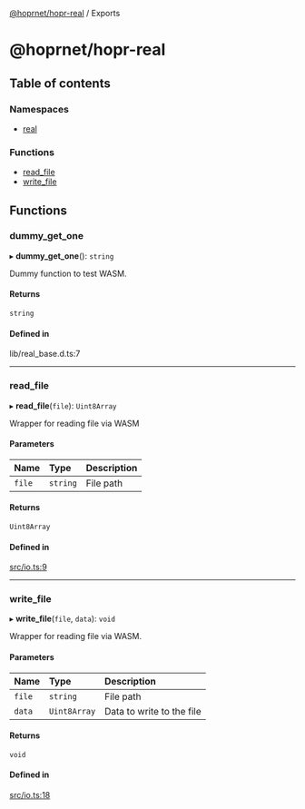 [@hoprnet/hopr-real](README.md) / Exports

# @hoprnet/hopr-real

## Table of contents

### Namespaces

- [real](modules/real.md)

### Functions

- [read\_file](modules.md#read_file)
- [write\_file](modules.md#write_file)

## Functions

### dummy\_get\_one

▸ **dummy_get_one**(): `string`

Dummy function to test WASM.

#### Returns

`string`

#### Defined in

lib/real_base.d.ts:7

___

### read\_file

▸ **read_file**(`file`): `Uint8Array`

Wrapper for reading file via WASM

#### Parameters

| Name | Type | Description |
| :------ | :------ | :------ |
| `file` | `string` | File path |

#### Returns

`Uint8Array`

#### Defined in

[src/io.ts:9](https://github.com/hoprnet/hoprnet/blob/master/packages/real/src/io.ts#L9)

___

### write\_file

▸ **write_file**(`file`, `data`): `void`

Wrapper for reading file via WASM.

#### Parameters

| Name | Type | Description |
| :------ | :------ | :------ |
| `file` | `string` | File path |
| `data` | `Uint8Array` | Data to write to the file |

#### Returns

`void`

#### Defined in

[src/io.ts:18](https://github.com/hoprnet/hoprnet/blob/master/packages/real/src/io.ts#L18)
